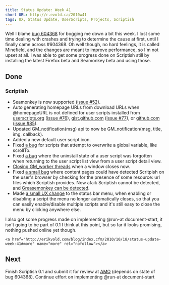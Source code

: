 ```yaml
---
title: Status Update: Week 41
short URL: http://r.evold.ca/2010w41
tags: UX, Status Update, UserScripts, Projects, Scriptish
---
```

Well I blame <a title="evalInSandbox crashes" rel="external nofollow" rev="vote-for" target="_blank" href="https://bugzilla.mozilla.org/show_bug.cgi?id=604368">bug 604368</a> for bogging me down a bit this week. I lost some time dealing with crashes and trying to determine the cause at first, until I finally came across #604368. Oh well though, no hard feelings, it is called Minefield, and the changes are meant to improve performance, so I'm not upset at all. I was able to get some progress done on Scriptish still by installing the latest Firefox beta and Seamonkey beta and using those.</p>
<h2>Done</h2>
<h3>Scriptish</h3>
<ul>
<li>Seamonkey is now supported (<a title="Issue #52 - Support Seamonkey - Scriptish" rel="external" rev="vote-for" target="_blank" href="http://github.com/erikvold/scriptish/issues/issue/52">issue #52</a>).</li>
<li>Auto generating homepage URLs from download URLs when @homepageURL is not defined for user scripts installed from <a title="UserScripts.org" rel="external nofollow" rev="vote-for" target="_blank" href="http://userscripts.org/">userscripts.org</a> (<a title="Issue #76 - Scriptish" rel="external" rev="vote-for" target="_blank" href="http://github.com/erikvold/scriptish/issues/issue/76">issue #76</a>), <a title="Gist.GitHub" rel="external nofollow" rev="vote-for" target="_blank" href="http://gist.github.com/">gist.github.com</a> (<a title="Issue #77 - Scriptish" rel="external" rev="vote-for" target="_blank" href="http://github.com/erikvold/scriptish/issues/issue/77">issue #77</a>), or <a title="GitHub" rel="external nofollow" rev="vote-for" target="_blank" href="http://github.com/">github.com</a> (<a title="Issue #85 - Scriptish" rel="external" rev="vote-for" target="_blank" href="http://github.com/erikvold/scriptish/issues/issue/85">issue #85</a>).</li>
<li>Updated GM_notification(msg) api to now be GM_notification(msg, title, img, callback).</li>
<li>Added a new default user script icon.</li>
<li>Fixed <a target="_blank" rev="vote-for" rel="external nofollow" href="http://github.com/erikvold/scriptish/commit/a5b25fd53968ea7031cb786b2199b1e45bc42eb0">a bug</a> for scripts that attempt to overwrite a global variable, like scrollTo.</li>
<li>Fixed <a title="Issue #84 - Scriptish" rel="external" rev="vote-for" target="_blank" href="http://github.com/erikvold/scriptish/issues/issue/84">a bug</a> where the uninstall state of a user script was forgotten when returning to the user script list view from a user script detail view.</li>
<li><a target="_blank" href="http://github.com/erikvold/scriptish/commit/ac9ffe79cda74c06072be242a8ca7402603f7e1d">Closing GM_worker threads</a> when a window closes now.</li>
<li>Fixed <a target="_blank" href="http://github.com/erikvold/scriptish/commit/0fa4ca80c0fea16677f30db9fdcb48b18763a800">a small bug</a> where content pages could have detected Scritpish on the user's browser by checking for the presence of some resource: url files which Scriptish provides. Now afaik Scriptish cannot be detected, and <a target="_blank" rel="external nofollow" href="http://groups.google.com/group/greasemonkey-dev/browse_thread/thread/59f7ba455fa17a92">Greasemonkey can be detected</a>.</li>
<li>Made <a target="_blank" href="http://github.com/erikvold/scriptish/commit/2c7a6e8d05d3fa963d5a7324446344089d9445d5">a small UX change</a> to the status bar menu, when enabling or disabling a script the menu no longer automatically closes, so that you can easily enable/disable multiple scripts and it's still easy to close the menu by clicking anywhere else.</li>
</ul>
<p>
I also got some progress made on implementing @run-at document-start, it isn't going to be part of 0.1 I think at this point, but so far it looks promising, nothing pushed online yet though. 
</p>


  	<a href="http://erikvold.com/blog/index.cfm/2010/10/18/status-update-week-41#more" name="more" rel="nofollow"></a>
		
<h2>Next</h2>
<p>
Finish Scriptish 0.1 and submit it for review at <a title="Addons.Mozilla.Org" rel="external nofollow" rev="vote-for" target="_blank" href="http://addons.mozilla.org/">AMO</a> (depends on state of bug 604368). Continue effort on implementing @run-at document-start
